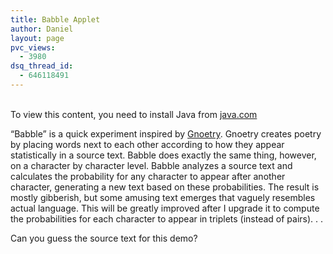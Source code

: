 ```yaml
---
title: Babble Applet
author: Daniel
layout: page
pvc_views:
  - 3980
dsq_thread_id:
  - 646118491
---
```

<p><applet code="Babble" archive="http://www.shiffman.net/p5/babble/Babble.jar" width="360" height="184" mayscript="true"></p>
<param name="image" value="loading.gif">
</param>
<param name="boxmessage" value="Loading Processing software...">
</param>
<param name="boxbgcolor" value="#FFFFFF">
<p><!-- This is the message that shows up when people don't have<br />
     Java installed in their browser. Any HTML can go here<br />
     (i.e. if you wanted to include an image other links,<br />
     or an anti-Microsoft diatribe. --><br />
To view this content, you need to install Java from <a HREF="http://java.com">java.com</a></p>
</param></applet></p>
<p>&#8220;Babble&#8221; is a quick experiment inspired by <a href="http://www.beardofbees.com/gnoetry.html">Gnoetry</a>.  Gnoetry creates poetry by placing words next to each other according to how they appear statistically in a source text.  Babble does exactly the same thing, however, on a character by character level.   Babble analyzes a source text and calculates the probability for any character to appear after another character, generating a new text based on these probabilities.  The result is mostly gibberish, but some amusing text emerges that vaguely resembles actual language.   This will be greatly improved after I upgrade it to compute the probabilities for each character to appear in triplets (instead of pairs). . .</p>
<p>Can you guess the source text for this demo?</p>
